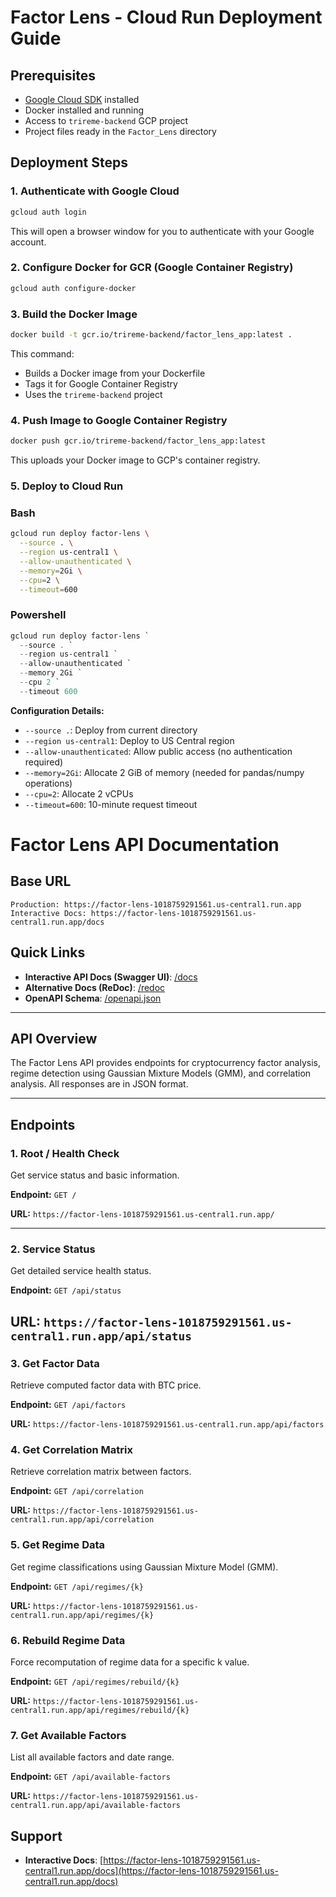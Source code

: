 # Factor Lens - Cloud Run Deployment Guide

## Prerequisites

- [Google Cloud SDK](https://cloud.google.com/sdk/docs/install) installed
- Docker installed and running
- Access to `trireme-backend` GCP project
- Project files ready in the `Factor_Lens` directory

## Deployment Steps

### 1. Authenticate with Google Cloud

```bash
gcloud auth login
```

This will open a browser window for you to authenticate with your Google account.

### 2. Configure Docker for GCR (Google Container Registry)

```bash
gcloud auth configure-docker
```

### 3. Build the Docker Image

```bash
docker build -t gcr.io/trireme-backend/factor_lens_app:latest .
```

This command:
- Builds a Docker image from your Dockerfile
- Tags it for Google Container Registry
- Uses the `trireme-backend` project

### 4. Push Image to Google Container Registry

```bash
docker push gcr.io/trireme-backend/factor_lens_app:latest
```

This uploads your Docker image to GCP's container registry.

### 5. Deploy to Cloud Run
### Bash
```bash
gcloud run deploy factor-lens \
  --source . \
  --region us-central1 \
  --allow-unauthenticated \
  --memory=2Gi \
  --cpu=2 \
  --timeout=600
```
### Powershell
```powershell
gcloud run deploy factor-lens `
  --source . `
  --region us-central1 `
  --allow-unauthenticated `
  --memory 2Gi `
  --cpu 2 `
  --timeout 600
```
**Configuration Details:**
- `--source .`: Deploy from current directory
- `--region us-central1`: Deploy to US Central region
- `--allow-unauthenticated`: Allow public access (no authentication required)
- `--memory=2Gi`: Allocate 2 GiB of memory (needed for pandas/numpy operations)
- `--cpu=2`: Allocate 2 vCPUs
- `--timeout=600`: 10-minute request timeout



# Factor Lens API Documentation

## Base URL

```
Production: https://factor-lens-1018759291561.us-central1.run.app
Interactive Docs: https://factor-lens-1018759291561.us-central1.run.app/docs
```

## Quick Links

- **Interactive API Docs (Swagger UI)**: [/docs](https://factor-lens-1018759291561.us-central1.run.app/docs)
- **Alternative Docs (ReDoc)**: [/redoc](https://factor-lens-1018759291561.us-central1.run.app/redoc)
- **OpenAPI Schema**: [/openapi.json](https://factor-lens-1018759291561.us-central1.run.app/openapi.json)

---

## API Overview

The Factor Lens API provides endpoints for cryptocurrency factor analysis, regime detection using Gaussian Mixture Models (GMM), and correlation analysis. All responses are in JSON format.

---

## Endpoints

### 1. Root / Health Check

Get service status and basic information.

**Endpoint:** `GET /`

**URL:** `https://factor-lens-1018759291561.us-central1.run.app/`

---

### 2. Service Status

Get detailed service health status.

**Endpoint:** `GET /api/status`

**URL:** `https://factor-lens-1018759291561.us-central1.run.app/api/status`
---

### 3. Get Factor Data

Retrieve computed factor data with BTC price.

**Endpoint:** `GET /api/factors`

**URL:** `https://factor-lens-1018759291561.us-central1.run.app/api/factors`

### 4. Get Correlation Matrix

Retrieve correlation matrix between factors.

**Endpoint:** `GET /api/correlation`

**URL:** `https://factor-lens-1018759291561.us-central1.run.app/api/correlation`

### 5. Get Regime Data

Get regime classifications using Gaussian Mixture Model (GMM).

**Endpoint:** `GET /api/regimes/{k}`

**URL:** `https://factor-lens-1018759291561.us-central1.run.app/api/regimes/{k}`

### 6. Rebuild Regime Data

Force recomputation of regime data for a specific k value.

**Endpoint:** `GET /api/regimes/rebuild/{k}`

**URL:** `https://factor-lens-1018759291561.us-central1.run.app/api/regimes/rebuild/{k}`

### 7. Get Available Factors

List all available factors and date range.

**Endpoint:** `GET /api/available-factors`

**URL:** `https://factor-lens-1018759291561.us-central1.run.app/api/available-factors`


## Support

- **Interactive Docs**: [https://factor-lens-1018759291561.us-central1.run.app/docs](https://factor-lens-1018759291561.us-central1.run.app/docs)





